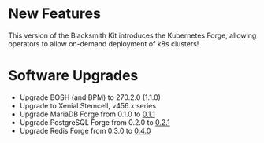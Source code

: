# New Features

This version of the Blacksmith Kit introduces the Kubernetes
Forge, allowing operators to allow on-demand deployment of k8s
clusters!

# Software Upgrades

- Upgrade BOSH (and BPM) to 270.2.0 (1.1.0)
- Upgrade to Xenial Stemcell, v456.x series
- Upgrade MariaDB Forge from 0.1.0 to [0.1.1][mariadb]
- Upgrade PostgreSQL Forge from 0.2.0 to [0.2.1][postgres]
- Upgrade Redis Forge from 0.3.0 to [0.4.0][redis]

[mariadb]:  https://github.com/blacksmith-community/mariadb-forge-boshrelease/releases/tag/v0.1.1
[postgres]: https://github.com/blacksmith-community/postgresql-forge-boshrelease/releases/tag/v0.2.1
[redis]:    https://github.com/blacksmith-community/redis-forge-boshrelease/releases/tag/v0.4.0

